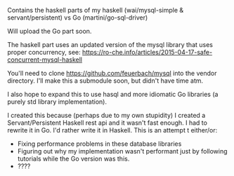 Contains the haskell parts of my haskell (wai/mysql-simple & servant/persistent) vs Go (martini/go-sql-driver)

Will upload the Go part soon.

The haskell part uses an updated version of the mysql library that uses proper concurrency, see: https://ro-che.info/articles/2015-04-17-safe-concurrent-mysql-haskell

You'll need to clone https://github.com/feuerbach/mysql into the vendor directory. I'll make this a submodule soon, but didn't have time atm.

I also hope to expand this to use hasql and more idiomatic Go libraries (a purely std library implementation).

I created this because (perhaps due to my own stupidity) I created a Servant/Persistent Haskell rest api and it wasn't fast enough. I had to rewrite it in Go. I'd rather write it in Haskell. This is an attempt t either/or:

- Fixing performance problems in these database libraries
- Figuring out why my implementation wasn't performant just by following tutorials while the Go version was this.
- ????
